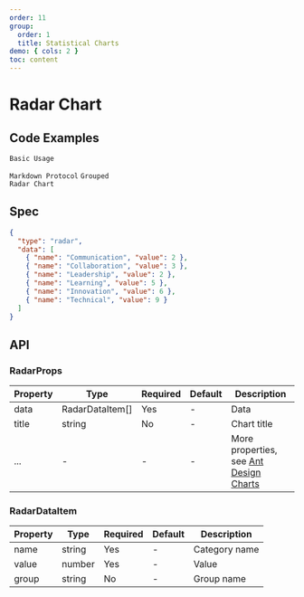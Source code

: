 ```yaml
---
order: 11
group:
  order: 1
  title: Statistical Charts
demo: { cols: 2 }
toc: content
---
```


# Radar Chart

## Code Examples

<code src="./demos/common">Basic Usage</code>

<code src="./demos/markdown">Markdown Protocol</code>
<code src="./demos/category" description="Pass the group field in data">Grouped Radar Chart</code>

## Spec

```json
{
  "type": "radar",
  "data": [
    { "name": "Communication", "value": 2 },
    { "name": "Collaboration", "value": 3 },
    { "name": "Leadership", "value": 2 },
    { "name": "Learning", "value": 5 },
    { "name": "Innovation", "value": 6 },
    { "name": "Technical", "value": 9 }
  ]
}
```

## API

### RadarProps

| Property | Type            | Required | Default | Description                                                                                             |
| -------- | --------------- | -------- | ------- | ------------------------------------------------------------------------------------------------------- |
| data     | RadarDataItem[] | Yes      | -       | Data                                                                                                    |
| title    | string          | No       | -       | Chart title                                                                                             |
| ...      | -               | -        | -       | More properties, see [Ant Design Charts](https://ant-design-charts.antgroup.com/options/plots/overview) |

### RadarDataItem

| Property | Type   | Required | Default | Description   |
| -------- | ------ | -------- | ------- | ------------- |
| name     | string | Yes      | -       | Category name |
| value    | number | Yes      | -       | Value         |
| group    | string | No       | -       | Group name    |
